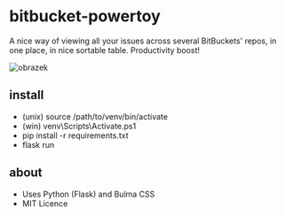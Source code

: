 # bitbucket-powertoy
A nice way of viewing all your issues across several BitBuckets' repos, in one place, in nice sortable table. Productivity boost!

![obrazek](https://user-images.githubusercontent.com/5922575/170380860-7b8bfae5-33a6-4d96-ac39-9fa136070aa5.png)

## install
* (unix) source /path/to/venv/bin/activate
* (win) venv\Scripts\Activate.ps1
* pip install -r requirements.txt
* flask run

## about
* Uses Python (Flask) and Bulma CSS
* MIT Licence
